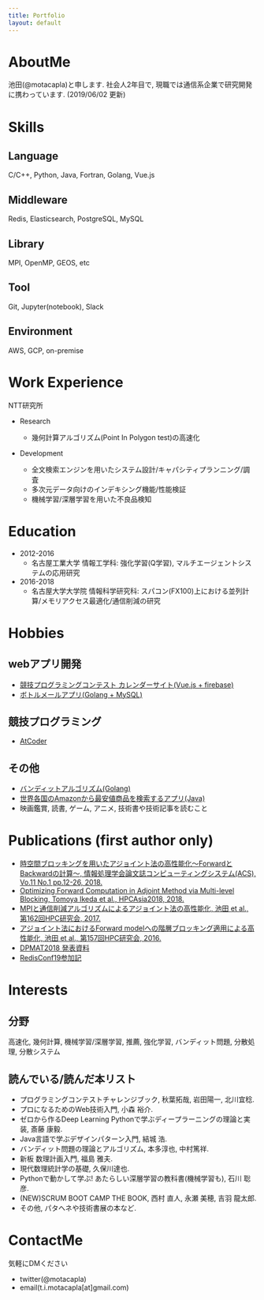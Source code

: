 ```yaml
---
title: Portfolio
layout: default
---
```


# AboutMe
池田(@motacapla)と申します. 社会人2年目で, 現職では通信系企業で研究開発に携わっています. (2019/06/02 更新)

# Skills
## Language
C/C++, Python, Java, Fortran, Golang, Vue.js

## Middleware
Redis, Elasticsearch, PostgreSQL, MySQL

## Library
MPI, OpenMP, GEOS, etc

## Tool
Git, Jupyter(notebook), Slack

## Environment
AWS, GCP, on-premise

# Work Experience
NTT研究所

- Research
  - 幾何計算アルゴリズム(Point In Polygon test)の高速化

- Development
  - 全文検索エンジンを用いたシステム設計/キャパシティプランニング/調査
  - 多次元データ向けのインデキシング機能/性能検証
  - 機械学習/深層学習を用いた不良品検知

# Education
- 2012-2016
  - 名古屋工業大学 情報工学科: 強化学習(Q学習), マルチエージェントシステムの応用研究
- 2016-2018
  - 名古屋大学大学院 情報科学研究科: スパコン(FX100)上における並列計算/メモリアクセス最適化/通信削減の研究

# Hobbies
## webアプリ開発
- [競技プログラミングコンテスト カレンダーサイト(Vue.js + firebase)](https://bit.ly/2I58ioQ)
- [ボトルメールアプリ(Golang + MySQL)](https://bottlemail.appspot.com/)

## 競技プログラミング
- [AtCoder](https://atcoder.jp/users/motacapla?lang=ja)

## その他
- [バンディットアルゴリズム(Golang)](https://github.com/motacapla/Multi-armed-Bandit-Algorithms)
- [世界各国のAmazonから最安値商品を検索するアプリ(Java)](https://qiita.com/motacapla/items/f02233f0feea7cad9244)
- 映画鑑賞, 読書, ゲーム, アニメ, 技術書や技術記事を読むこと

# Publications (first author only)
- [時空間ブロッキングを用いたアジョイント法の高性能化～ForwardとBackwardの計算～, 情報処理学会論文誌コンピューティングシステム(ACS), Vo.11 No.1 pp.12-26, 2018.](https://ipsj.ixsq.nii.ac.jp/ej/index.php?active_action=repository_view_main_item_detail&page_id=13&block_id=8&item_id=186724&item_no=1)
- [Optimizing Forward Computation in Adjoint Method via Multi-level Blocking, Tomoya Ikeda et al., HPCAsia2018, 2018.](https://www.researchgate.net/publication/322463601_Optimizing_Forward_Computation_in_Adjoint_Method_via_Multi-level_Blocking)
- [MPIと通信削減アルゴリズムによるアジョイント法の高性能化, 池田 et al., 第162回HPC研究会, 2017.](https://ipsj.ixsq.nii.ac.jp/ej/index.php?active_action=repository_view_main_item_detail&page_id=13&block_id=8&item_id=184896&item_no=1)
- [アジョイント法におけるForward modelへの階層ブロッキング適用による高性能化, 池田 et al., 第157回HPC研究会, 2016.](https://ipsj.ixsq.nii.ac.jp/ej/index.php?active_action=repository_action_common_download&block_id=8&page_id=13&item_id=176384&item_no=1&attribute_id=1&file_no=1)
- [DPMAT2018 発表資料](http://www.abc-lib.org/Workshop/DPMAT2017-ikeda.pdf)
- [RedisConf19参加記](https://medium.com/nttlabs/redisconf19-58eec0b1f6d2)

# Interests
## 分野
高速化, 幾何計算, 機械学習/深層学習, 推薦, 強化学習, バンディット問題, 分散処理, 分散システム

## 読んでいる/読んだ本リスト
 - プログラミングコンテストチャレンジブック, 秋葉拓哉, 岩田陽一, 北川宜稔.
 - プロになるためのWeb技術入門, 小森 裕介.
 - ゼロから作るDeep Learning Pythonで学ぶディープラーニングの理論と実装, 斎藤 康毅.
 - Java言語で学ぶデザインパターン入門, 結城 浩.
 - バンディット問題の理論とアルゴリズム, 本多淳也, 中村篤祥.
 - 新板 数理計画入門, 福島 雅夫.
 - 現代数理統計学の基礎, 久保川達也.
 - Pythonで動かして学ぶ! あたらしい深層学習の教科書(機械学習も), 石川 聡彦.
 - (NEW)SCRUM BOOT CAMP THE BOOK, 西村 直人, 永瀬 美穂, 吉羽 龍太郎.
 - その他, パタヘネや技術書展の本など.

# ContactMe
気軽にDMください
- twitter(@motacapla)
- email(t.i.motacapla[at]gmail.com)
